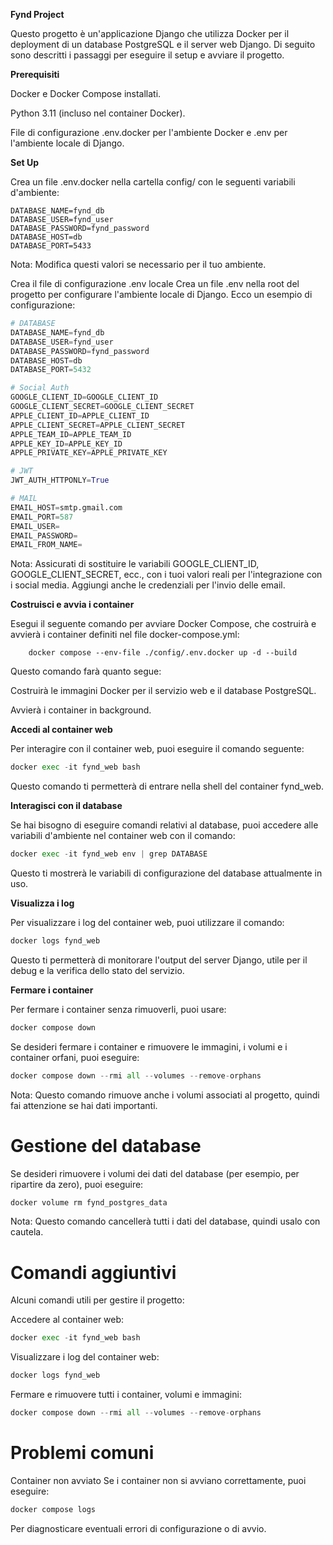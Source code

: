 **Fynd Project**

Questo progetto è un'applicazione Django che utilizza Docker per il deployment di un database PostgreSQL e il server web Django. Di seguito sono descritti i passaggi per eseguire il setup e avviare il progetto.


**Prerequisiti**

Docker e Docker Compose installati.

Python 3.11 (incluso nel container Docker).

File di configurazione .env.docker per l'ambiente Docker e .env per l'ambiente locale di Django.


**Set Up**

Crea un file .env.docker nella cartella config/ con le seguenti variabili d'ambiente:


```
DATABASE_NAME=fynd_db
DATABASE_USER=fynd_user
DATABASE_PASSWORD=fynd_password
DATABASE_HOST=db
DATABASE_PORT=5433
```
Nota: Modifica questi valori se necessario per il tuo ambiente.


Crea il file di configurazione .env locale
Crea un file .env nella root del progetto per configurare l'ambiente locale di Django. Ecco un esempio di configurazione:


```python
# DATABASE
DATABASE_NAME=fynd_db
DATABASE_USER=fynd_user
DATABASE_PASSWORD=fynd_password
DATABASE_HOST=db
DATABASE_PORT=5432

# Social Auth
GOOGLE_CLIENT_ID=GOOGLE_CLIENT_ID
GOOGLE_CLIENT_SECRET=GOOGLE_CLIENT_SECRET
APPLE_CLIENT_ID=APPLE_CLIENT_ID
APPLE_CLIENT_SECRET=APPLE_CLIENT_SECRET
APPLE_TEAM_ID=APPLE_TEAM_ID
APPLE_KEY_ID=APPLE_KEY_ID
APPLE_PRIVATE_KEY=APPLE_PRIVATE_KEY

# JWT
JWT_AUTH_HTTPONLY=True

# MAIL
EMAIL_HOST=smtp.gmail.com
EMAIL_PORT=587
EMAIL_USER=
EMAIL_PASSWORD=
EMAIL_FROM_NAME=
```
Nota: Assicurati di sostituire le variabili GOOGLE_CLIENT_ID, GOOGLE_CLIENT_SECRET, ecc., con i tuoi valori reali per l'integrazione con i social media. Aggiungi anche le credenziali per l'invio delle email.

**Costruisci e avvia i container**

Esegui il seguente comando per avviare Docker Compose, che costruirà e avvierà i container definiti nel file docker-compose.yml:


```
    docker compose --env-file ./config/.env.docker up -d --build
```

Questo comando farà quanto segue:

Costruirà le immagini Docker per il servizio web e il database PostgreSQL.

Avvierà i container in background.

**Accedi al container web**

Per interagire con il container web, puoi eseguire il comando seguente:


```python
docker exec -it fynd_web bash
```
Questo comando ti permetterà di entrare nella shell del container fynd_web.

**Interagisci con il database**

Se hai bisogno di eseguire comandi relativi al database, puoi accedere alle variabili d'ambiente nel container web con il comando:

```python
docker exec -it fynd_web env | grep DATABASE
```
Questo ti mostrerà le variabili di configurazione del database attualmente in uso.

**Visualizza i log**

Per visualizzare i log del container web, puoi utilizzare il comando:

```python
docker logs fynd_web
```
Questo ti permetterà di monitorare l'output del server Django, utile per il debug e la verifica dello stato del servizio.

**Fermare i container**

Per fermare i container senza rimuoverli, puoi usare:

```python
docker compose down
```
Se desideri fermare i container e rimuovere le immagini, i volumi e i container orfani, puoi eseguire:


```python
docker compose down --rmi all --volumes --remove-orphans
```
Nota: Questo comando rimuove anche i volumi associati al progetto, quindi fai attenzione se hai dati importanti.

# Gestione del database
Se desideri rimuovere i volumi dei dati del database (per esempio, per ripartire da zero), puoi eseguire:

```python
docker volume rm fynd_postgres_data
```
Nota: Questo comando cancellerà tutti i dati del database, quindi usalo con cautela.

# Comandi aggiuntivi
Alcuni comandi utili per gestire il progetto:

Accedere al container web:

```python
docker exec -it fynd_web bash
```
Visualizzare i log del container web:

```python
docker logs fynd_web
```
Fermare e rimuovere tutti i container, volumi e immagini:

```python
docker compose down --rmi all --volumes --remove-orphans
```

# Problemi comuni
Container non avviato
Se i container non si avviano correttamente, puoi eseguire:

```python
docker compose logs
```
Per diagnosticare eventuali errori di configurazione o di avvio.

